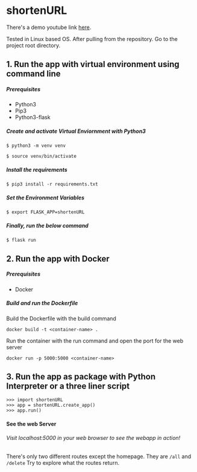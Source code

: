 # shortenURL
There's a demo youtube link <a href="https://www.youtube.com/watch?v=Mv7iC2ppCnU">here</a>.

Tested in Linux based OS. After pulling from the repository. Go to the project root directory.

## 1. Run the app with virtual environment using command line
##### Prerequisites
<ul>
  <li>Python3</li>
  <li>Pip3</li>
  <li>Python3-flask</li>
</ul>

##### Create and activate Virtual Enviornment with Python3
```
$ python3 -m venv venv
```
```
$ source venv/bin/activate
```

##### Install the requirements
```
$ pip3 install -r requirements.txt
```

##### Set the Environment Variables
```
$ export FLASK_APP=shortenURL
```

##### Finally, run the below command
```
$ flask run
```

## 2. Run the app with Docker
##### Prerequisites
<ul>
  <li>Docker</li>
</ul>

##### Build and run the Dockerfile
Build the Dockerfile with the build command
```
docker build -t <container-name> .
```
Run the container with the run command and open the port for the web server
```
docker run -p 5000:5000 <container-name>
```
## 3. Run the app as package with Python Interpreter or a three liner script
```
>>> import shortenURL
>>> app = shortenURL.create_app()
>>> app.run()
```
#### See the web Server
###### Visit localhost:5000 in your web browser to see the webapp in action!

There's only two different routes except the homepage. They are ```/all``` and ```/delete```
Try to explore what the routes return.

